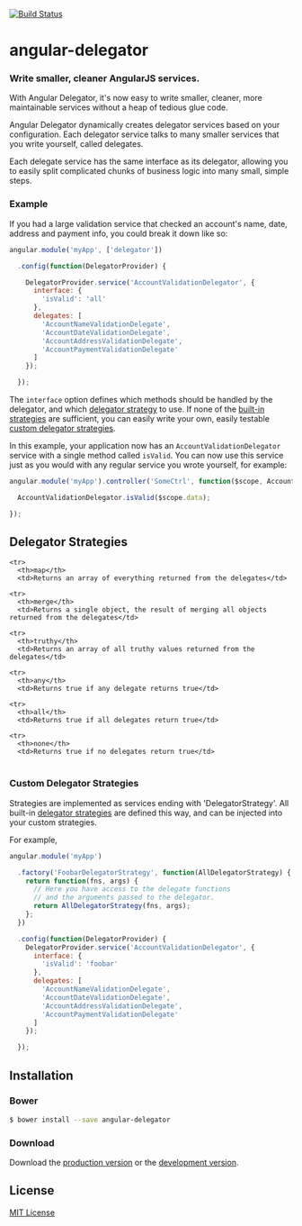 [![Build Status](https://secure.travis-ci.org/markdalgleish/angular-delegator.png?branch=master)](https://travis-ci.org/markdalgleish/angular-delegator)

# angular-delegator

### Write smaller, cleaner AngularJS services.

With Angular Delegator, it's now easy to write smaller, cleaner, more maintainable services without a heap of tedious glue code.

Angular Delegator dynamically creates delegator services based on your configuration. Each delegator service talks to many smaller services that you write yourself, called delegates.

Each delegate service has the same interface as its delegator, allowing you to easily split complicated chunks of business logic into many small, simple steps.

### Example

If you had a large validation service that checked an account's name, date, address and payment info, you could break it down like so:

```js
angular.module('myApp', ['delegator'])

  .config(function(DelegatorProvider) {

    DelegatorProvider.service('AccountValidationDelegator', {
      interface: {
        'isValid': 'all'
      },
      delegates: [
        'AccountNameValidationDelegate',
        'AccountDateValidationDelegate',
        'AccountAddressValidationDelegate',
        'AccountPaymentValidationDelegate'
      ]
    });

  });
```

The `interface` option defines which methods should be handled by the delegator, and which [delegator strategy](#delegator-strategies) to use. If none of the [built-in strategies](#delegator-strategies) are sufficient, you can easily write your own, easily testable [custom delegator strategies](#custom-delegator-strategies).

In this example, your application now has an `AccountValidationDelegator` service with a single method called `isValid`. You can now use this service just as you would with any regular service you wrote yourself, for example:

```js
angular.module('myApp').controller('SomeCtrl', function($scope, AccountValidationDelegator) {

  AccountValidationDelegator.isValid($scope.data);

});
```

## Delegator Strategies

<table>

    <tr>
      <th>map</th>
      <td>Returns an array of everything returned from the delegates</td>

    <tr>
      <th>merge</th>
      <td>Returns a single object, the result of merging all objects returned from the delegates</td>

    <tr>
      <th>truthy</th>
      <td>Returns an array of all truthy values returned from the delegates</td>

    <tr>
      <th>any</th>
      <td>Returns true if any delegate returns true</td>

    <tr>
      <th>all</th>
      <td>Returns true if all delegates return true</td>

    <tr>
      <th>none</th>
      <td>Returns true if no delegates return true</td>

</table>

### Custom Delegator Strategies

Strategies are implemented as services ending with 'DelegatorStrategy'. All built-in [delegator strategies](#delegator-strategies) are defined this way, and can be injected into your custom strategies.

For example,

```js
angular.module('myApp')

  .factory('FoobarDelegatorStrategy', function(AllDelegatorStrategy) {
    return function(fns, args) {
      // Here you have access to the delegate functions
      // and the arguments passed to the delegator.
      return AllDelegatorStrategy(fns, args);
    };
  })

  .config(function(DelegatorProvider) {
    DelegatorProvider.service('AccountValidationDelegator', {
      interface: {
        'isValid': 'foobar'
      },
      delegates: [
        'AccountNameValidationDelegate',
        'AccountDateValidationDelegate',
        'AccountAddressValidationDelegate',
        'AccountPaymentValidationDelegate'
      ]
    });

  });
```

## Installation

### Bower

```bash
$ bower install --save angular-delegator
```

### Download

Download the [production version][min] or the [development version][max].

[min]: https://raw.github.com/markdalgleish/angular-delegator/master/dist/angular-delegator.min.js
[max]: https://raw.github.com/markdalgleish/angular-delegator/master/dist/angular-delegator.js

## License

[MIT License](http://markdalgleish.mit-license.org)
